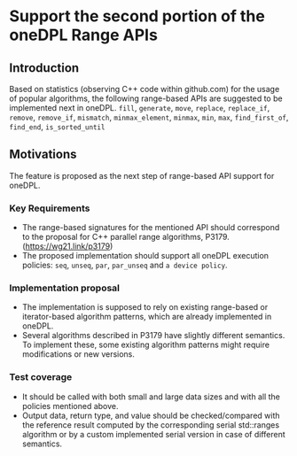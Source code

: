 # Support the second portion of the oneDPL Range APIs

## Introduction
Based on statistics (observing C++ code within github.com) for the usage of popular algorithms, the following
range-based APIs are suggested to be implemented next in oneDPL.
`fill`, `generate`, `move`, `replace`, `replace_if`, `remove`, `remove_if`, `mismatch`, `minmax_element`, `minmax`,
`min`, `max`, `find_first_of`, `find_end`, `is_sorted_until`

## Motivations
The feature is proposed as the next step of range-based API support for oneDPL.

### Key Requirements
- The range-based signatures for the mentioned API should correspond to the proposal for C++ parallel range algorithms, P3179.
(https://wg21.link/p3179)
- The proposed implementation should support all oneDPL execution policies: `seq`, `unseq`, `par`, `par_unseq` and `a device policy`.

### Implementation proposal
- The implementation is supposed to rely on existing range-based or iterator-based algorithm patterns, which are already
implemented in oneDPL.
- Several algorithms described in P3179 have slightly different semantics. To implement these, some existing algorithm patterns
might require modifications or new versions.

### Test coverage

- It should be called with both small and large data sizes and with all the policies mentioned above.
- Output data, return type, and value should be checked/compared with the reference result
computed by the corresponding serial std::ranges algorithm or by a custom implemented serial version
in case of different semantics.
